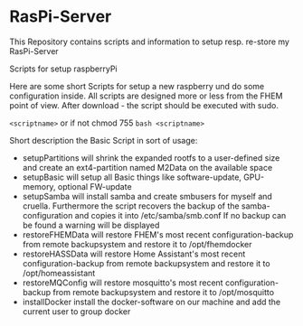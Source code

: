 # RasPi-Server
This Repository contains scripts and information to setup resp. re-store my RasPi-Server

Scripts for setup raspberryPi

Here are some short Scripts for setup a new raspberry und do some configuration inside. All scripts are designed more or less from the FHEM point of view. After download - the script should be executed with sudo.

`<scriptname>`
or if not chmod 755
`bash <scriptname>`

Short description the Basic Script in sort of usage:

* setupPartitions will shrink the expanded rootfs to a user-defined size and create an ext4-partition named M2Data on the available space 
* setupBasic will setup all Basic things like software-update, GPU-memory, optional FW-update
* setupSamba will install samba and create smbusers for myself and cruella. Furthermore the script recovers the backup of the samba-configuration and copies it into /etc/samba/smb.conf If no backup can be found a warning will be displayed
* restoreFHEMData will restore FHEM's most recent configuration-backup from remote backupsystem and restore it to /opt/fhemdocker
* restoreHASSData will restore Home Assistant's most recent configuration-backup from remote backupsystem and restore it to /opt/homeassistant
* restoreMQConfig will restore mosquitto's most recent configuration-backup from remote backupsystem and restore it to /opt/mosquitto
* installDocker install the docker-software on our machine and add the current user to group docker
